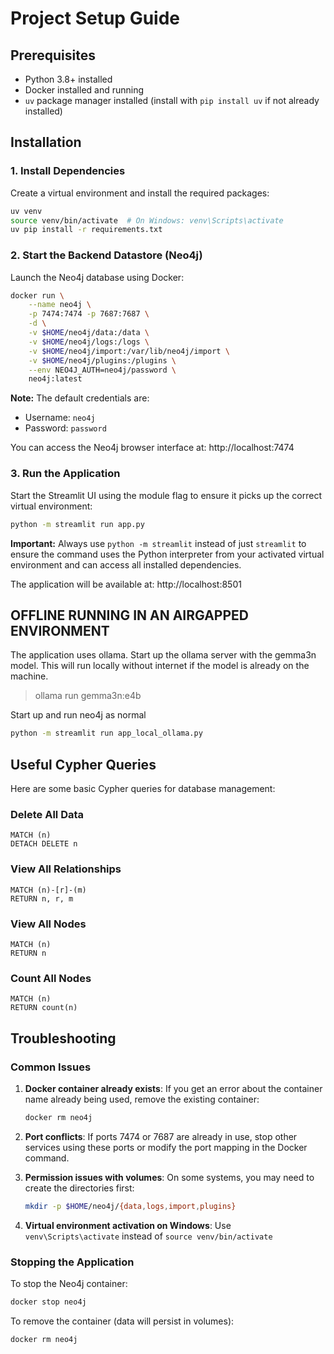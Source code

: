 # Project Setup Guide

## Prerequisites

- Python 3.8+ installed
- Docker installed and running
- `uv` package manager installed (install with `pip install uv` if not already installed)

## Installation

### 1. Install Dependencies

Create a virtual environment and install the required packages:

```bash
uv venv 
source venv/bin/activate  # On Windows: venv\Scripts\activate
uv pip install -r requirements.txt  
```

### 2. Start the Backend Datastore (Neo4j)

Launch the Neo4j database using Docker:

```bash
docker run \
    --name neo4j \
    -p 7474:7474 -p 7687:7687 \
    -d \
    -v $HOME/neo4j/data:/data \
    -v $HOME/neo4j/logs:/logs \
    -v $HOME/neo4j/import:/var/lib/neo4j/import \
    -v $HOME/neo4j/plugins:/plugins \
    --env NEO4J_AUTH=neo4j/password \
    neo4j:latest
```

**Note:** The default credentials are:
- Username: `neo4j`
- Password: `password`

You can access the Neo4j browser interface at: http://localhost:7474

### 3. Run the Application

Start the Streamlit UI using the module flag to ensure it picks up the correct virtual environment:

```bash
python -m streamlit run app.py
```

**Important:** Always use `python -m streamlit` instead of just `streamlit` to ensure the command uses the Python interpreter from your activated virtual environment and can access all installed dependencies.

The application will be available at: http://localhost:8501

## OFFLINE RUNNING IN AN AIRGAPPED ENVIRONMENT

The application uses ollama.  Start up the ollama server with the gemma3n model.  This will run locally without internet if the model is already on the machine.

> ollama run gemma3n:e4b  

Start up and run neo4j as normal

```bash
python -m streamlit run app_local_ollama.py
```


## Useful Cypher Queries

Here are some basic Cypher queries for database management:

### Delete All Data
```cypher
MATCH (n)
DETACH DELETE n
```

### View All Relationships
```cypher
MATCH (n)-[r]-(m)
RETURN n, r, m
```

### View All Nodes
```cypher
MATCH (n)
RETURN n
```

### Count All Nodes
```cypher
MATCH (n)
RETURN count(n)
```

## Troubleshooting

### Common Issues

1. **Docker container already exists**: If you get an error about the container name already being used, remove the existing container:
   ```bash
   docker rm neo4j
   ```

2. **Port conflicts**: If ports 7474 or 7687 are already in use, stop other services using these ports or modify the port mapping in the Docker command.

3. **Permission issues with volumes**: On some systems, you may need to create the directories first:
   ```bash
   mkdir -p $HOME/neo4j/{data,logs,import,plugins}
   ```

4. **Virtual environment activation on Windows**: Use `venv\Scripts\activate` instead of `source venv/bin/activate`

### Stopping the Application

To stop the Neo4j container:
```bash
docker stop neo4j
```

To remove the container (data will persist in volumes):
```bash
docker rm neo4j
```
